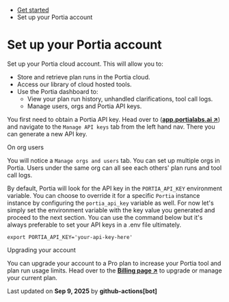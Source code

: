 * [Get started](/)
* Set up your Portia account

# Set up your Portia account

Set up your Portia cloud account. This will allow you to:

* Store and retrieve plan runs in the Portia cloud.
* Access our library of cloud hosted tools.
* Use the Portia dashboard to:
  + View your plan run history, unhandled clarifications, tool call logs.
  + Manage users, orgs and Portia API keys.

You first need to obtain a Portia API key. Head over to ([**app.portialabs.ai ↗**](https://app.portialabs.ai)) and navigate to the `Manage API keys` tab from the left hand nav. There you can generate a new API key.

On org users

You will notice a `Manage orgs and users` tab. You can set up multiple orgs in Portia. Users under the same org can all see each others' plan runs and tool call logs.

By default, Portia will look for the API key in the `PORTIA_API_KEY` environment variable. You can choose to override it for a specific `Portia` instance instance by configuring the `portia_api_key` variable as well. For now let's simply set the environment variable with the key value you generated and proceed to the next section. You can use the command below but it's always preferable to set your API keys in a .env file ultimately.

```
export PORTIA_API_KEY='your-api-key-here'
```

Upgrading your account

You can upgrade your account to a Pro plan to increase your Portia tool and plan run usage limits. Head over to the [**Billing page ↗**](https://app.portialabs.ai/dashboard/billing) to upgrade or manage your current plan.

Last updated on **Sep 9, 2025** by **github-actions[bot]**